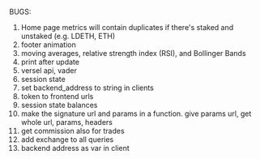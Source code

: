 BUGS:

1. Home page metrics will contain duplicates if there's staked and unstaked (e.g. LDETH, ETH)
2. footer animation
3. moving averages, relative strength index (RSI), and Bollinger Bands
4. print after update
5. versel api, vader
6. session state
7. set backend_address to string in clients
8. token to frontend urls
9. session state balances
10. make the signature url and params in a function. give params url, get whole url, params, headers
11. get commission also for trades
12. add exchange to all queries
13. backend address as var in client